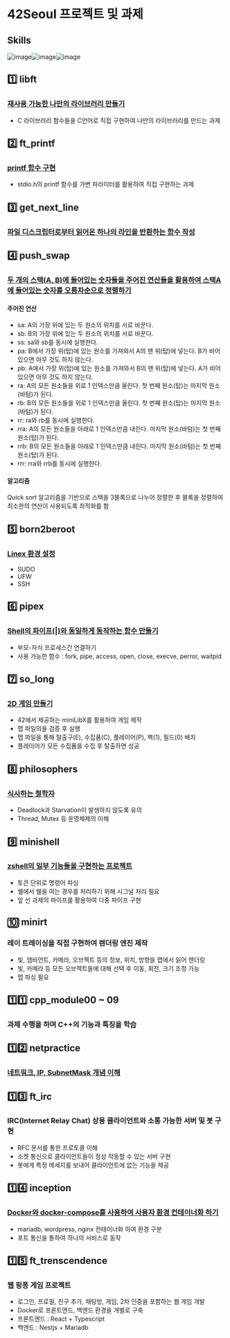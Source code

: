 # 42Seoul 프로젝트 및 과제

## Skills

   ![image](https://github.com/user-attachments/assets/28ab36d3-f342-43af-9b46-9a8a2e7d897e)![image](https://github.com/user-attachments/assets/ad435700-5e5b-4d14-a7ba-5acca0e96782)![image](https://github.com/user-attachments/assets/9c502222-54d3-480a-8865-7984a5c5880a)


## 1️⃣ libft 
### [재사용 가능한 나만의 라이브러리 만들기](https://www.notion.so/Libft-1f36b5ebe74e4f608673d72efaba1743)
* C 라이브러리 함수들을 C언어로 직접 구현하여 나만의 라이브러리를 만드는 과제


## 2️⃣ ft_printf
### [printf 함수 구현](https://hypnotic-ocelot-c39.notion.site/ft_printf-6d51c7e8e1f84a2a8f42cf1bf02bff74?pvs=4)
* stdio.h의 printf 함수를 가변 파라미터를 활용하여 직접 구현하는 과제


## 3️⃣ get_next_line
### [파일 디스크립터로부터 읽어온 하나의 라인을 반환하는 함수 작성]([https://www.notion.so/Get_next_line-ce130298938e43c9935ff8ea32fb5653](https://hypnotic-ocelot-c39.notion.site/Get_next_line-ce130298938e43c9935ff8ea32fb5653?pvs=4))


## 4️⃣ push_swap
### [두 개의 스택(A, B)에 들어있는 숫자들을 주어진 연산들을 활용하여 스택A에 들어있는 숫자를 오름차순으로 정렬하기](https://www.notion.so/Push_swap-0682826102ec42be9365a963f585810c)
#### 주어진 연산
* sa: A의 가장 위에 있는 두 원소의 위치를 서로 바꾼다.
* sb: B의 가장 위에 있는 두 원소의 위치를 서로 바꾼다.
* ss: sa와 sb를 동시에 실행한다.
* pa: B에서 가장 위(탑)에 있는 원소를 가져와서 A의 맨 위(탑)에 넣는다. B가 비어 있으면 아무 것도 하지 않는다.
* pb: A에서 가장 위(탑)에 있는 원소를 가져와서 B의 맨 위(탑)에 넣는다. A가 비어 있으면 아무 것도 하지 않는다.
* ra: A의 모든 원소들을 위로 1 인덱스만큼 올린다. 첫 번째 원소(탑)는 마지막 원소(바텀)가 된다.
* rb: B의 모든 원소들을 위로 1 인덱스만큼 올린다. 첫 번째 원소(탑)는 마지막 원소(바텀)가 된다.
* rr: ra와 rb를 동시에 실행한다.
* rra: A의 모든 원소들을 아래로 1 인덱스만큼 내린다. 마지막 원소(바텀)는 첫 번째 원소(탑)가 된다.
* rrb: B의 모든 원소들을 아래로 1 인덱스만큼 내린다. 마지막 원소(바텀)는 첫 번째 원소(탑)가 된다.
* rrr: rra와 rrb를 동시에 실행한다.
#### 알고리즘
Quick sort 알고리즘을 기반으로 스택을 3블록으로 나누어 정렬한 후 블록을 정렬하여 최소한의 연산이 사용되도록 최적화를 함

## 5️⃣ born2beroot
### [Linex 환경 설정](https://www.notion.so/Born2beroot-6fd77f8eadfe4692ba421d60c0ff1a2f)
* SUDO
* UFW
* SSH

## 6️⃣ pipex
### [Shell의 파이프(|)와 동일하게 동작하는 함수 만들기](https://www.notion.so/PIPEX-28f17bb7bb33449ba5e9d386a77f759d)
* 부모-자식 프로세스간 연결하기
* 사용 가능한 함수 : fork, pipe, access, open, close, execve, perror, waitpid

## 7️⃣ so_long
### [2D 게임 만들기](https://www.notion.so/So_long-000e6f72c4d04313be71b5841c41ed7b)
* 42에서 제공하는 miniLibX를 활용하여 게임 제작
* 맵 파일의을 검증 후 실행
* 맵 파일을 통해 탈출구(E), 수집품(C), 플레이어(P), 벽(1), 필드(0) 배치
* 플레이어가 모든 수집품을 수집 후 탈출하면 성공

## 8️⃣ philosophers
### [식사하는 철학자](https://www.notion.so/Philosophers-701e45321d1340168a92bd52dd9ae78e)
* Deadlock과 Starvation이 발생하지 않도록 유의
* Thread, Mutex 등 운영체제의 이해

## 9️⃣ minishell
### [zshell의 일부 기능들을 구현하는 프로젝트](https://www.notion.so/Minishell-c9ec484d4a044897aad15c3585f91181)
* 토큰 단위로 명령어 파싱
* 쉘에서 쉘을 여는 경우를 처리하기 위해 시그널 처리 필요
* 앞 선 과제의 파이프를 활용하여 다중 파이프 구현

## 🔟 minirt
### 레이 트레이싱을 직접 구현하여 렌더링 엔진 제작
* 빛, 앰비언트, 카메라, 오브젝트 등의 정보, 위치, 방향을 맵에서 읽어 렌더링
* 빛, 카메라 등 모든 오브젝트들에 대해 선택 후 이동, 회전, 크기 조정 가능
* 맵 파싱 필요

## 1️⃣1️⃣ cpp_module00 ~ 09
### 과제 수행을 하며 C++의 기능과 특징을 학습

## 1️⃣2️⃣ netpractice
### [네트워크, IP, SubnetMask 개념 이해](https://www.notion.so/NetPractice-7576319ae4a4488893cca33cea0e7c4d)

## 1️⃣3️⃣ ft_irc
### IRC(Internet Relay Chat) 상용 클라이언트와 소통 가능한 서버 및 봇 구현
* RFC 문서를 통한 프로토콜 이해
* 소켓 통신으로 클라이언트들이 정상 작동할 수 있는 서버 구현
* 봇에게 특정 메세지를 보내어 클라이언트에 없는 기능을 제공

## 1️⃣4️⃣ inception
### [Docker와 docker-compose를 사용하여 사용자 환경 컨테이너화 하기](https://www.notion.so/inception-3c774b46056a4d2c82bdfdabd02476e0)
* mariadb, wordpress, nginx 컨테이너화 하여 환경 구분
* 포트 통신을 통하여 하나의 서비스로 동작

## 1️⃣5️⃣ ft_trenscendence
### 웹 핑퐁 게임 프로젝트
* 로그인, 프로필, 친구 추가, 채팅방, 게임, 2차 인증을 포함하는 웹 게임 개발
* Docker로 프론트엔드, 백엔드 환경을 개별로 구축
* 프론트엔드 : React + Typescript
* 백엔드 : Nestjs + Mariadb
